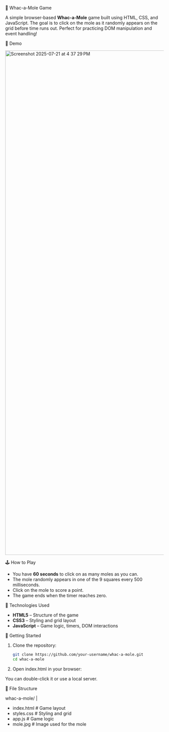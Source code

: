 🎯 Whac-a-Mole Game

A simple browser-based **Whac-a-Mole** game built using HTML, CSS, and JavaScript. The goal is to click on the mole as it randomly appears on the grid before time runs out. Perfect for practicing DOM manipulation and event handling!

📸 Demo

<img width="2560" height="1600" alt="Screenshot 2025-07-21 at 4 37 29 PM" src="https://github.com/user-attachments/assets/5ff2d72b-cb16-46f5-aa0b-f2f35cb53bbe" />


🕹️ How to Play

* You have **60 seconds** to click on as many moles as you can.
* The mole randomly appears in one of the 9 squares every 500 milliseconds.
* Click on the mole to score a point.
* The game ends when the timer reaches zero.


🔧 Technologies Used

* **HTML5** – Structure of the game
* **CSS3** – Styling and grid layout
* **JavaScript** – Game logic, timers, DOM interactions


🚀 Getting Started

1. Clone the repository:
   ```bash
   git clone https://github.com/your-username/whac-a-mole.git
   cd whac-a-mole

2. Open index.html in your browser:

You can double-click it or use a local server.


📂 File Structure

whac-a-mole/
|
* index.html      # Game layout
* styles.css      # Styling and grid
* app.js          # Game logic
* mole.jpg        # Image used for the mole

